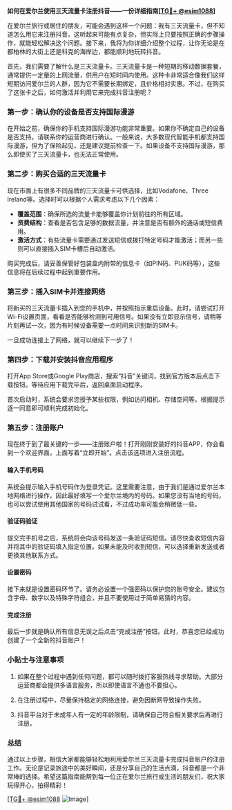 **如何在爱尔兰使用三天流量卡注册抖音——一份详细指南[[TG💪+ @esim1088](https://t.me/s/esim1088)]**

在爱尔兰旅行或居住的朋友，可能会遇到这样一个问题：我有三天流量卡，但不知道怎么用它来注册抖音。这听起来可能有点复杂，但实际上只要按照正确的步骤操作，就能轻松解决这个问题。接下来，我将为你详细介绍整个过程，让你无论是在都柏林的大街上还是科克的海岸边，都能顺利地玩转抖音。

首先，我们需要了解什么是三天流量卡。三天流量卡是一种短期的移动数据套餐，通常提供一定量的上网流量，供用户在短时间内使用。这种卡非常适合像我们这样短期访问爱尔兰的人群，因为它不需要长期绑定，且价格相对实惠。不过，在购买了这张卡之后，如何激活并利用它来完成抖音注册呢？

### 第一步：确认你的设备是否支持国际漫游

在开始之前，确保你的手机支持国际漫游功能非常重要。如果你不确定自己的设备是否支持，请联系你的运营商进行确认。一般来说，大多数现代智能手机都支持国际漫游，但为了保险起见，还是建议提前检查一下。如果设备不支持国际漫游，那么即使买了三天流量卡，也无法正常使用。

### 第二步：购买合适的三天流量卡

现在市面上有很多不同品牌的三天流量卡可供选择，比如Vodafone、Three Ireland等。选择时可以根据个人需求考虑以下几个因素：

- **覆盖范围**：确保所选的流量卡能够覆盖你计划前往的所有区域。
- **资费结构**：查看是否包含足够的数据流量，并注意是否有额外的通话或短信费用。
- **激活方式**：有些流量卡需要通过发送短信或拨打特定号码才能激活；而另一些则可以直接插入SIM卡槽后自动激活。

购买完成后，请妥善保管好包装盒内附带的信息卡（如PIN码、PUK码等），这些信息将在后续过程中起到重要作用。

### 第三步：插入SIM卡并连接网络

将新买的三天流量卡插入到您的手机中，并按照指示重启设备。此时，请尝试打开Wi-Fi设置页面，看看是否能够检测到可用信号。如果没有立即显示信号，请稍等片刻再试一次，因为有时候设备需要一点时间来识别新的SIM卡。

一旦成功连接上了网络，就可以继续下一步了！

### 第四步：下载并安装抖音应用程序

打开App Store或Google Play商店，搜索“抖音”关键词，找到官方版本后点击下载按钮。等待应用下载完毕后，返回桌面启动程序。

首次启动时，系统会要求您授予某些权限，例如访问相机、存储空间等。根据提示逐一同意即可顺利完成初始化。

### 第五步：注册账户

现在终于到了最关键的一步——注册账户啦！打开刚刚安装好的抖音APP，你会看到一个欢迎界面，上面写着“立即开始”。点击该选项进入注册流程。

#### 输入手机号码
系统会提示输入手机号码作为登录凭证。这里需要注意，由于我们是通过爱尔兰本地网络进行操作，因此最好填写一个爱尔兰境内的号码。如果您没有当地的号码，也可以尝试使用其他国家的号码试试看，不过成功率可能会稍微低一些。

#### 验证码验证
提交完手机号之后，系统将会向该号码发送一条验证码短信。请尽快查收短信内容并将其中的验证码填入指定位置。如果未能及时收到短信，可以选择重新发送或者更换其他联系方式。

#### 设置密码
接下来就是设置密码环节了。请务必设置一个强密码以保护您的账号安全。建议包含字母、数字以及特殊字符组合，并且不要使用过于简单易猜的内容。

#### 完成注册
最后一步就是确认所有信息无误之后点击“完成注册”按钮。此时，恭喜您已经成功创建了一个全新的抖音账户！

### 小贴士与注意事项

1. 如果在整个过程中遇到任何问题，都可以随时拨打客服热线寻求帮助。大部分运营商都会提供多语言服务，所以即使语言不通也不要担心。
   
2. 在注册过程中，尽量保持稳定的网络连接，避免因断网导致操作失败。
   
3. 抖音平台对于未成年人有一定的年龄限制，请确保自己符合相关要求后再进行注册。

### 总结

通过以上步骤，相信大家都能够轻松地利用爱尔兰三天流量卡完成抖音账户的注册工作。无论是记录旅途中的美好瞬间，还是分享自己的生活点滴，抖音都是一个非常棒的选择。希望这篇指南能帮到每一位正在爱尔兰旅行或生活的朋友们，祝大家玩得开心，拍得精彩！

[[TG💪+ @esim1088](https://t.me/s/esim1088) ![Image](https://i.postimg.cc/4NQfJmqS/Snipaste-2025-05-13-00-14-12.png)]